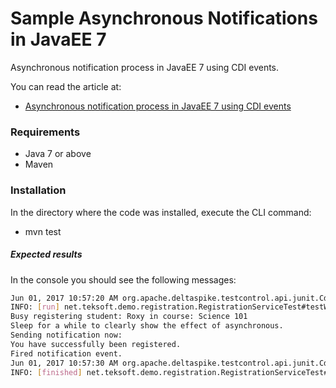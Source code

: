 # Sample Asynchronous Notifications in JavaEE 7
Asynchronous notification process in JavaEE 7 using CDI events.

You can read the article at:
* [Asynchronous notification process in JavaEE 7 using CDI events](https://www.linkedin.com/pulse/asynchronous-notifications-javaee-7-jannie-louwrens)

### Requirements

* Java 7 or above
* Maven

### Installation
In the directory where the code was installed, execute the CLI command:

* mvn test

##### Expected results
In the console you should see the following messages:

```sh
Jun 01, 2017 10:57:20 AM org.apache.deltaspike.testcontrol.api.junit.CdiTestSuiteRunner$LogRunListener testStarted
INFO: [run] net.teksoft.demo.registration.RegistrationServiceTest#testWebOrderEvent
Busy registering student: Roxy in course: Science 101
Sleep for a while to clearly show the effect of asynchronous.
Sending notification now:
You have successfully been registered.
Fired notification event.
Jun 01, 2017 10:57:30 AM org.apache.deltaspike.testcontrol.api.junit.CdiTestSuiteRunner$LogRunListener testFinished
INFO: [finished] net.teksoft.demo.registration.RegistrationServiceTest#testWebOrderEvent
```
